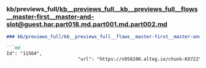 ### kb/previews_full/kb__previews_full__kb__previews_full__flows__master-first__master-and-slot@guest.har.part018.md.part001.md.part002.md

```md
### kb/previews_full/kb__previews_full__flows__master-first__master-and-slot@guest.har.part018.md.part001.md (part 002)

```md
Id": "11564",
                          "url": "https://n958200.alteg.io/chunk-KO722YSM.js",
    
```

```

```
